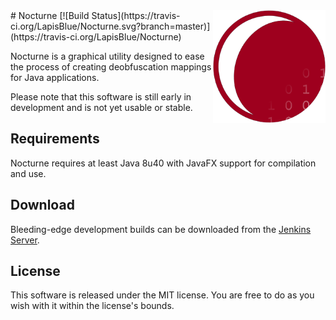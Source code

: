 <img src="https://raw.githubusercontent.com/LapisBlue/Nocturne/master/logo.png" align="right" width="180px">
# Nocturne [![Build Status](https://travis-ci.org/LapisBlue/Nocturne.svg?branch=master)](https://travis-ci.org/LapisBlue/Nocturne)

Nocturne is a graphical utility designed to ease the process of creating deobfuscation mappings for Java applications.

Please note that this software is still early in development and is not yet usable or stable.

## Requirements

Nocturne requires at least Java 8u40 with JavaFX support for compilation and use.

## Download

Bleeding-edge development builds can be downloaded from the [Jenkins Server](http://ci.caseif.net/job/Nocturne/).

## License

This software is released under the MIT license. You are free to do as you wish with it within the license's bounds.

